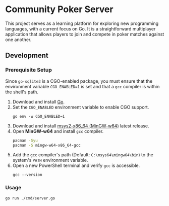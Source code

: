 # Community Poker Server

This project serves as a learning platform for exploring new programming languages, with a current focus on Go. It is a straightforward multiplayer application that allows players to join and compete in poker matches against one another.

## Development

### Prerequisite Setup

Since `go-sqlite3` is a CGO-enabled package, you must ensure that the environment variable `CGO_ENABLED=1` is set and that a `gcc` compiler is within the shell's path.

1. Download and install [Go](https://go.dev/dl/).
1. Set the `CGO_ENABLED` environment variable to enable CGO support.
    ```shell
    go env -w CGO_ENABLED=1
    ```
1. Download and install [msys2-x86_64 (MinGW-w64)](https://github.com/msys2/msys2-installer/releases) latest release.
1. Open **MinGW-w64** and install `gcc` compiler.
    ```sh
    pacman -Syu
    pacman -S mingw-w64-x86_64-gcc
    ```
1. Add the `gcc` compiler's path (Default: `C:\msys64\mingw64\bin`) to the system's `PATH` environment variable.
1. Open a new PowerShell terminal and verify `gcc` is accessible.
   ```shell
   gcc --version
   ```

### Usage

```shell
go run ./cmd/server.go
```